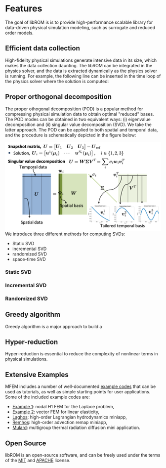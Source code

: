 # Features

The goal of libROM is is to provide high-performance scalable library for
data-driven physical simulation modeling, such as surrogate and reduced order
models.

## Efficient data collection

High-fidelity physical simulations generate intensive data in its size, which
makes the data collection daunting. The libROM can be integrated in the physics
solver, and the data is extracted dynamically as the physics solver is running.
For example, the following line can be inserted in the time loop of the physics
solver where the solution is computed:

## Proper orthogonal decomposition

The proper othogonal decomposition (POD) is a popular method for compressing
physical simulation data to obtain optimal "reduced" bases. The POD modes
can be obtained in two equivalent ways: (i) eigenvalue decomposition and (ii)
singular value decomposition (SVD). We take the latter approach.  The POD can be
applied to both spatial and temporal data, and the procedure is schematically
depicted in the figure below:

<img src="../img/svd.png" align="right" alt="POD">

We introduce three different methods for computing SVDs:

- Static SVD
- incremental SVD
- randomized SVD
- space-time SVD

### Static SVD

### Incremental SVD

### Randomized SVD

## Greedy algorithm

Greedy algorithm is a major approach to build a 

## Hyper-reduction

Hyper-reduction is essential to reduce the complexity of nonlinear terms
in physical simulations.

## Extensive Examples

MFEM includes a number of well-documented [example codes](examples.md) that can
be used as tutorials, as well as simple starting points for user applications.
Some of the included example codes are:

 - [Example 1](http://mfem.github.io/doxygen/html/examples_2ex1_8cpp_source.html): nodal H1 FEM for the Laplace problem,
 - [Example 2](http://mfem.github.io/doxygen/html/ex2_8cpp_source.html): vector FEM for linear elasticity,
 - [Laghos](https://github.com/CEED/Laghos): high-order Lagrangian hydrodynamics miniapp,
 - [Remhos](https://github.com/CEED/Remhos): high-order advection remap miniapp,
 - [Mulard](https://computation.llnl.gov/projects/co-design/mulard): multigroup thermal radiation diffusion mini application.

## Open Source

libROM is an open-source software, and can be freely used under the terms of the
[MIT](https://github.com/LLNL/libROM/blob/master/LICENSEi-MIT) and
[APACHE](https://github.com/LLNL/libROM/blob/master/LICENSE-APACHE) license.

<!-- To update the SVG images: in the gh-pages branch of mfem/doxygen do:
     grep 'id="node1" href="$classmfem_1_1FiniteElementCollection.html"' html/inherit*map -->

[FiniteElement]:           http://mfem.github.io/doxygen/html/inherit_graph_389.svg
[FiniteElementCollection]: http://mfem.github.io/doxygen/html/inherit_graph_119.svg
[Element]:                 http://mfem.github.io/doxygen/html/inherit_graph_94.svg
[HyperelasticModel]:       http://mfem.github.io/doxygen/html/inherit_graph_175.svg
[NonlinearFormIntegrator]: http://mfem.github.io/doxygen/html/inherit_graph_296.svg
[LinearFormIntegrator]:    http://mfem.github.io/doxygen/html/inherit_graph_203.svg
[Operator]:                http://mfem.github.io/doxygen/html/inherit_graph_361.svg
[Vector]:                  http://mfem.github.io/doxygen/html/inherit_graph_437.svg

[BlockMatrix]:             http://mfem.github.io/doxygen/html/classmfem_1_1BlockMatrix.html
[ElementTransformation]:   http://mfem.github.io/doxygen/html/classmfem_1_1ElementTransformation.html
[HypreParMatrix]:          http://mfem.github.io/doxygen/html/classmfem_1_1HypreParMatrix.html
[HypreSmoother]:           http://mfem.github.io/doxygen/html/classmfem_1_1HypreSmoother.html
[IterativeSolver]:         http://mfem.github.io/doxygen/html/classmfem_1_1IterativeSolver.html
[ODESolver]:               http://mfem.github.io/doxygen/html/classmfem_1_1ODESolver.html
[SLBQPOptimizer]:          http://mfem.github.io/doxygen/html/classmfem_1_1SLBQPOptimizer.html
[SparseMatrix]:            http://mfem.github.io/doxygen/html/classmfem_1_1SparseMatrix.html
[SparseSmoother]:          http://mfem.github.io/doxygen/html/classmfem_1_1SparseSmoother.html
